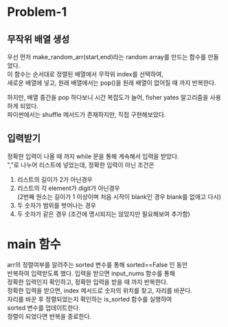 # Problem-1

## 무작위 배열 생성
우선 먼저 make_random_arr(start,end)라는 random array를 만드는 함수를 만들었다.  
이 함수는 순서대로 정렬된 배열에서 무작위 index를 선택하여,  
새로운 배열에 넣고, 원래 배열에서는 pop()을 원래 배열이 없어질 때 까지 반복한다.  

하지만, 배열 중간을 pop 하다보니 시간 복잡도가 늘어, fisher yates 알고리즘을 사용하게 되었다.  
파이썬에서는 shuffle 메서드가 존재하지만, 직접 구현해보았다.

## 입력받기
정확한 입력이 나올 때 까지 while 문을 통해 계속해서 입력을 받았다.  
","로 나누어 리스트에 넣었는데, 정확한 입력이 아닌 조건은
1. 리스트의 길이가 2가 아닌경우
2. 리스트의 각 element가 digit가 아닌경우  
(2번째 원소는 길이가 1 이상이며 처음 시작이 blank인 경우 blank를 없애고 다시)
3. 두 숫자가 범위를 벗어나는 경우
4. 두 숫자가 같은 경우 (조건에 명시되지는 않았지만 필요해보여 추가함)

# main 함수
arr의 정렬여부를 알려주는 sorted 변수를 통해 sorted==False 인 동안  
반복하여 입력받도록 했다. 입력을 받으면 input_nums 함수를 통해  
정확한 입력인지 확인하고, 정확한 입력을 받을 때 까지 반복한다.  
정확한 입력을 받으면, index 메서드로 숫자의 위치를 찾고, 자리를 바꾼다.  
자리를 바꾼 후 정렬되었는지 확인하는 is_sorted 함수를 실행하여  
sorted 변수를 업데이트한다.  
정렬이 되었다면 반복을 종료한다. 